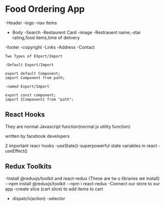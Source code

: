 # Food Ordering App

-Header
  -logo
  -nav items
- Body
    -Search
    -Restaurent Card
        -image
        -Restrauent name,-star rating,food  items,time of delivery

        
-footer
    -copyright
    -Links
    -Address
    -Contact



    Two Types of EXport/Import

    -Default Export/Import

    export default Component;
    import Component from path;

    -named Export/Import

    export const component;
    import {Component} from "path";


## React Hooks

They are normal Javascript function(normal js utility function)

written by facebook developers

2 important reacr hooks
-useState()-superpowerful state variables in react
-useEffect()


## Redux Toolkits

-Install @reduxjs/toolkit and react-redux (These are tw  o libraries we install)
 --npm install @reduxjs/toolkit
 --npm i react-redux
-Connect our store to our app 
-create slice (cart slice) to add items to cart
- dispatch(action)
-selector